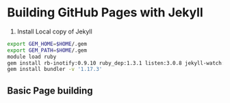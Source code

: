 # Building GitHub Pages with Jekyll

1. Install Local copy of Jekyll

```bash
export GEM_HOME=$HOME/.gem
export GEM_PATH=$HOME/.gem
module load ruby
gem install rb-inotify:0.9.10 ruby_dep:1.3.1 listen:3.0.8 jekyll-watch:2.0.0 jekyll
gem install bundler -v '1.17.3'
```

## Basic Page building